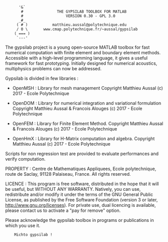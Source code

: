 
          '&`
           #               THE GYPSILAB TOOLBOX FOR MATLAB
           #                   VERSION 0.30 - GPL 3.0
          _#_             
         ( # )           matthieu.aussal@polytechnique.edu
         / 0 \       www.cmap.polytechnique.fr/~aussal/gypsilab
        ( === )
         `---'

   The gypsilab project is a young open-source MATLAB toolbox for fast   
numerical computation with finite element and boundary element methods. 
Accessible with a high-level programming language, it gives a useful 
framework for fast prototyping. Initially designed for numerical acoustics, 
multiphysics problems can now be addressed. 

   Gypsilab is divided in few libraries :
 
 - OpenMSH : Library for mesh management
Copyright Matthieu Aussal (c) 2017 - Ecole Polytechnique

 - OpenDOM : Library for numerical integration and variational formulation
Copyright Matthieu Aussal & Francois Alouges (c) 2017 - Ecole Polytechnique

 - OpenFEM : Library for Finite Element Method.
Copyright Matthieu Aussal & Francois Alouges (c) 2017 - Ecole Polytechnique
 
 - OpenHmX : Library for H-Matrix computation and algebra.
Copyright Matthieu Aussal (c) 2017 - Ecole Polytechnique
 
Scripts for non regression test are provided to evaluate performances 
and verify computation.
          

PROPERTY : Centre de Mathematiques Appliquees, Ecole polytechnique,
route de Saclay, 91128 Palaiseau, France. All rights reserved.

LICENCE : This program is free software, distributed in the hope that
it will be useful, but WITHOUT ANY WARRANTY. Natively, you can use,
redistribute and/or modify it under the terms of the GNU General Public
License, as published by the Free Software Foundation (version 3 or
later, http://www.gnu.org/licenses). For private use, dual licencing
is available, please contact us to activate a "pay for remove" option. 

Please acknowledge the gypsilab toolbox in programs or publications in
which you use it.

        Michto gypsilab !


